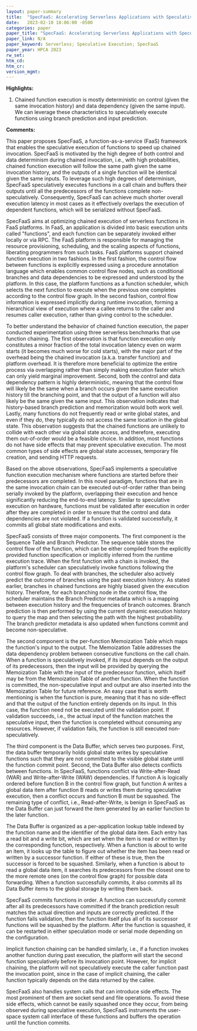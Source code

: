 ```yaml
---
layout: paper-summary
title:  "SpecFaaS: Accelerating Serverless Applications with Speculative Function Execution"
date:   2023-02-10 18:06:00 -0500
categories: paper
paper_title: "SpecFaaS: Accelerating Serverless Applications with Speculative Function Execution"
paper_link: N/A
paper_keyword: Serverless; Speculative Execution; SpecFaaS
paper_year: HPCA 2023
rw_set:
htm_cd:
htm_cr:
version_mgmt:
---
```


**Highlights:**

1. Chained function execution is mostly deterministic on control (given the same invocation history) and data 
dependency (given the same input). We can leverage these characteristics to speculatively execute functions using
branch prediction and input prediction. 

**Comments:**



This paper proposes SpecFaaS, a function-as-a-service (FaaS) framework that enables the speculative execution of 
functions to speed up chained invocation. SpecFaaS is motivated by the high degree of both control and data 
determinism during chained invocation, i.e., with high probabilities, chained function execution will
follow the same path given the same invocation history, and the outputs of a single function will be identical
given the same inputs. To leverage such high degrees of determinism, SpecFaaS speculatively executes functions in
a call chain and buffers their outputs until all the predecessors of the functions complete non-speculatively.
Consequently, SpecFaaS can achieve much shorter overall execution latency in most cases as it effectively overlaps
the execution of dependent functions, which will be serialized without SpecFaaS.

SpecFaaS aims at optimizing chained execution of serverless functions in FaaS platforms. In FaaS, an application
is divided into basic execution units called "functions", and each function can be separately invoked either locally
or via RPC. The FaaS platform is responsible for managing the resource provisioning, scheduling, and the scaling
aspects of functions, liberating programmers from such tasks. FaaS platforms support chained function execution
in two fashions. In the first fashion, the control flow between functions is explicitly expressed using a procedure
annotation language which enables common control flow nodes, such as conditional branches and data dependencies to
be expressed and understood by the platform. In this case, the platform functions as a function scheduler, which
selects the next function to execute when the previous one completes according to the control flow graph.
In the second fashion, control flow information is expressed implicitly during runtime invocation, forming a 
hierarchical view of execution where a callee returns to the caller and resumes caller execution, rather than
giving control to the scheduler. 

To better understand the behavior of chained function execution, the paper conducted experimentation using three
serverless benchmarks that use function chaining. The first observation is that function execution only constitutes 
a minor fraction of the total invocation latency even on warm starts (it becomes much worse for cold starts), with the
major part of the overhead being the chained invocation (a.k.a. transfer function) and platform overhead. It is 
therefore more beneficial to optimize the entire process via overlapping rather than simply making execution faster
which can only yield marginal improvement. 
Second, both the control and data dependency pattern is highly deterministic, meaning that the control flow will likely
be the same when a branch occurs given the same execution history till the branching point, and that the output of a
function will also likely be the same given the same input. 
This observation indicates that history-based branch prediction and memorization would both work well.
Lastly, many functions do not frequently read or write global states, and even if they do, they typically
do not access the same location in the global state.
This observation suggests that the chained functions are unlikely to collide with each other via global state
access, and therefore, executing them out-of-order would be a feasible choice.
In addition, most functions do not have side effects that may prevent speculative execution. The most common types
of side effects are global state accesses, temporary file creation, and sending HTTP requests. 

Based on the above observations, SpecFaaS implements a speculative function execution mechanism where functions are
started before their predecessors are completed. In this novel paradigm, functions that are in the same invocation
chain can be executed out-of-order rather than being serially invoked by the platform, overlapping their execution
and hence significantly reducing the end-to-end latency. Similar to speculative execution on hardware, functions
must be validated after execution in order after they are completed in order to ensure that the control and 
data dependencies are not violated. If a function is validated successfully, it commits all global state modifications 
and exits.

SpecFaaS consists of three major components. The first component is the Sequence Table and Branch Predictor.
The sequence table stores the control flow of the function, which can be either compiled from the explicitly provided
function specification or implicitly inferred from the runtime execution trace. When the first function with a chain
is invoked, the platform's scheduler can speculatively invoke functions following the control flow graph. 
To deal with branches, the scheduler also actively predict the outcome of branches using the past execution history.
As stated earlier, branches in chained functions are highly biased given the execution history. Therefore, for 
each branching node in the control flow, the scheduler maintains the Branch Predictor metadata which is
a mapping between execution history and the frequencies of branch outcomes. Branch prediction is then performed 
by using the current dynamic execution history to query the map and then selecting the path with the highest 
probability. The branch predictor metadata is also updated when functions commit and become non-speculative.

The second component is the per-function Memoization Table which maps the function's input to the output. 
The Memoization Table addresses the data dependency problem between consecutive functions on the call chain.
When a function is speculatively invoked, if its input depends on the output of its predecessors, then the 
input will be provided by querying the Memoization Table with the input of the predecessor function, which
itself may be from the Memoization Table of another function.
When the function is committed, the non-speculative input and output are also inserted into the Memoization Table 
for future reference.
An easy case that is worth mentioning is when the function is pure, meaning that it has no side-effect and that the 
output of the function entirely depends on its input. In this case, the function need not be executed until the 
validation point. If validation succeeds, i.e., the actual input of the function matches the speculative input,
then the function is completed without consuming any resources. However, if validation fails, the function is 
still executed non-speculatively.

The third component is the Data Buffer, which serves two purposes. First, the data buffer temporarily holds global
state writes by speculative functions such that they are not committed to the visible global state until the
function commit point. Second, the Data Buffer also detects conflicts between functions. In SpecFaaS, functions conflict
via Write-after-Read (WAR) and Write-after-Write (WAW) dependencies. If function A is logically ordered before 
function B in the control flow graph, but function A writes a global data item after function B reads or writes them 
during speculative execution, then a conflict occurs and function B must be squashed.
The remaining type of conflict, i.e., Read-after-Write, is benign in SpecFaaS as the Data Buffer can just forward 
the item generated by an earlier function to the later function.

The Data Buffer is organized as a per-application lookup table indexed by the function name and the identifier of 
the global data item. Each entry has a read bit and a write bit, which are set when the item is read or written by
the corresponding function, respectively. When a function is about to write an item, it looks up the table 
to figure out whether the item has been read or written by a successor function. If either of these is true, then 
the successor is forced to be squashed. Similarly, when a function is about to read a global data item, it searches
its predecessors from the closest one to the more remote ones (on the control flow graph) for possible data 
forwarding. When a function successfully commits, it also commits all its Data Buffer items to the global storage
by writing them back.

SpecFaaS commits functions in order. A function can successfully commit after all its predecessors have committed
if the branch prediction result matches the actual direction and inputs are correctly predicted.
If the function fails validation, then the function itself plus all of its successor functions will be squashed by the 
platform. After the function is squashed, it can be restarted in either speculation mode or serial mode depending
on the configuration.

Implicit function chaining can be handled similarly, i.e., if a function invokes another function during past 
execution, the platform will start the second function speculatively before its invocation point. 
However, for implicit chaining, the platform will not speculatively execute the caller function past the 
invocation point, since in the case of implicit chaining, the caller function typically depends on the 
data returned by the callee.

SpecFaaS also handles system calls that can introduce side effects. The most prominent of them are socket send
and file operations. To avoid these side effects, which cannot be easily squashed once they occur, from being 
observed during speculative execution, SpecFaaS instruments the user-space system call interface of these functions 
and buffers the operation until the function commits. 
